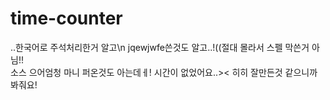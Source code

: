# time-counter
..한국어로 주석처리한거 알고\n
jqewjwfe쓴것도 알고..!((절대 몰라서 스펠 막쓴거 아님!!<br>
소스 으어엄청 마니 퍼온것도 아는데ㅔ!
시간이 없었어요..><
히히 잘만든것 같으니까 봐줘요!
